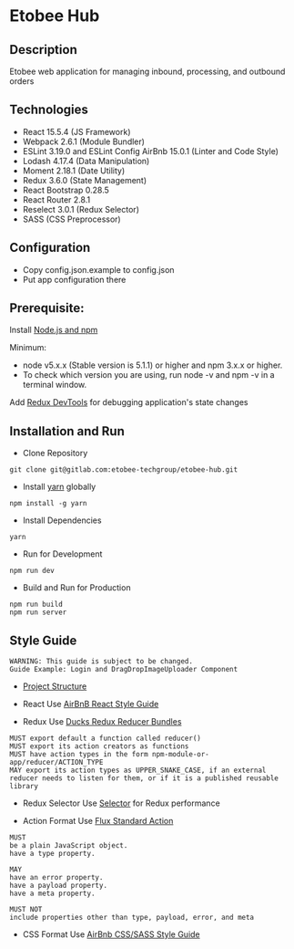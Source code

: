 # Etobee Hub

## Description

Etobee web application for managing inbound, processing, and outbound orders 

## Technologies
- React 15.5.4 (JS Framework)
- Webpack 2.6.1 (Module Bundler)
- ESLint 3.19.0 and ESLint Config AirBnb 15.0.1 (Linter and Code Style)
- Lodash 4.17.4 (Data Manipulation)
- Moment 2.18.1 (Date Utility)
- Redux 3.6.0 (State Management)
- React Bootstrap 0.28.5
- React Router 2.8.1
- Reselect 3.0.1 (Redux Selector)
- SASS (CSS Preprocessor)

## Configuration

- Copy config.json.example to config.json
- Put app configuration there

## Prerequisite:

Install [Node.js and npm](https://nodejs.org/en/)

Minimum:
- node v5.x.x (Stable version is 5.1.1) or higher and npm 3.x.x or higher.
- To check which version you are using, run node -v and npm -v in a terminal window.

Add [Redux DevTools](https://chrome.google.com/webstore/detail/redux-devtools/lmhkpmbekcpmknklioeibfkpmmfibljd?hl=en) for debugging application's state changes

## Installation and Run

- Clone Repository
```
git clone git@gitlab.com:etobee-techgroup/etobee-hub.git
```

- Install [yarn](https://yarnpkg.com/en/) globally
```
npm install -g yarn
```

- Install Dependencies
```
yarn
```

- Run for Development
```
npm run dev
```

- Build and Run for Production
```
npm run build
npm run server
```

## Style Guide

```
WARNING: This guide is subject to be changed.
Guide Example: Login and DragDropImageUploader Component
```

- [Project Structure](https://medium.com/@alexmngn/how-to-better-organize-your-react-applications-2fd3ea1920f1)

- React
Use [AirBnB React Style Guide](https://github.com/airbnb/javascript/tree/master/react#alignment)

- Redux
Use [Ducks Redux Reducer Bundles](https://github.com/erikras/ducks-modular-redux)
```
MUST export default a function called reducer()
MUST export its action creators as functions
MUST have action types in the form npm-module-or-app/reducer/ACTION_TYPE
MAY export its action types as UPPER_SNAKE_CASE, if an external reducer needs to listen for them, or if it is a published reusable library
```

- Redux Selector
Use [Selector](https://github.com/reactjs/reselect) for Redux performance

- Action Format
Use [Flux Standard Action](https://github.com/acdlite/flux-standard-action)
```
MUST
be a plain JavaScript object.
have a type property.

MAY
have an error property.
have a payload property.
have a meta property.

MUST NOT
include properties other than type, payload, error, and meta
```

- CSS Format
Use [AirBnb CSS/SASS Style Guide](https://github.com/airbnb/css)